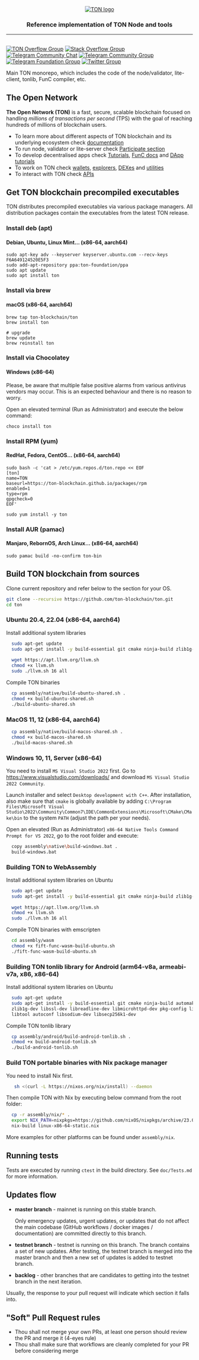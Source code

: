 <div align="center">
  <a href="https://ton.org">
    <picture>
      <source media="(prefers-color-scheme: dark)" srcset="https://ton.org/download/ton_logo_dark_background.svg">
      <img alt="TON logo" src="https://ton.org/download/ton_logo_light_background.svg">
    </picture>
  </a>
  <h3>Reference implementation of TON Node and tools</h3>
  <hr/>
</div>

## 
[![TON Overflow Group][ton-overflow-badge]][ton-overflow-url]
[![Stack Overflow Group][stack-overflow-badge]][stack-overflow-url]
[![Telegram Community Chat][telegram-tondev-badge]][telegram-tondev-url]
[![Telegram Community Group][telegram-community-badge]][telegram-community-url]
[![Telegram Foundation Group][telegram-foundation-badge]][telegram-foundation-url]
[![Twitter Group][twitter-badge]][twitter-url]

[telegram-foundation-badge]: https://img.shields.io/badge/TON%20Foundation-2CA5E0?logo=telegram&logoColor=white&style=flat
[telegram-community-badge]: https://img.shields.io/badge/TON%20Community-2CA5E0?logo=telegram&logoColor=white&style=flat
[telegram-tondev-badge]: https://img.shields.io/badge/chat-TONDev-2CA5E0?logo=telegram&logoColor=white&style=flat
[telegram-foundation-url]: https://t.me/tonblockchain
[telegram-community-url]: https://t.me/toncoin
[telegram-tondev-url]: https://t.me/tondev_eng
[twitter-badge]: https://img.shields.io/twitter/follow/ton_blockchain
[twitter-url]: https://twitter.com/ton_blockchain
[stack-overflow-badge]: https://img.shields.io/badge/-Stack%20Overflow-FE7A16?style=flat&logo=stack-overflow&logoColor=white
[stack-overflow-url]: https://stackoverflow.com/questions/tagged/ton
[ton-overflow-badge]: https://img.shields.io/badge/-TON%20Overflow-FE7A16?style=flat&logo=stack-overflow&logoColor=white
[ton-overflow-url]: https://answers.ton.org



Main TON monorepo, which includes the code of the node/validator, lite-client, tonlib, FunC compiler, etc.

## The Open Network

__The Open Network (TON)__ is a fast, secure, scalable blockchain focused on handling _millions of transactions per second_ (TPS) with the goal of reaching hundreds of millions of blockchain users.
- To learn more about different aspects of TON blockchain and its underlying ecosystem check [documentation](https://ton.org/docs)
- To run node, validator or lite-server check [Participate section](https://ton.org/docs/participate/nodes/run-node)
- To develop decentralised apps check [Tutorials](https://ton.org/docs/develop/smart-contracts/), [FunC docs](https://ton.org/docs/develop/func/overview) and [DApp tutorials](https://ton.org/docs/develop/dapps/)
- To work on TON check [wallets](https://ton.app/wallets), [explorers](https://ton.app/explorers), [DEXes](https://ton.app/dex) and [utilities](https://ton.app/utilities)
- To interact with TON check [APIs](https://ton.org/docs/develop/dapps/apis/)

## Get TON blockchain precompiled executables
TON distributes precompiled executables via various package managers.
All distribution packages contain the executables from the latest TON release. 

### Install deb (apt)
#### Debian, Ubuntu, Linux Mint... (x86-64, aarch64)
```
sudo apt-key adv --keyserver keyserver.ubuntu.com --recv-keys F6A649124520E5F3
sudo add-apt-repository ppa:ton-foundation/ppa
sudo apt update
sudo apt install ton
```

### Install via brew
#### macOS (x86-64, aarch64)
```
brew tap ton-blockchain/ton
brew install ton

# upgrade
brew update
brew reinstall ton
```

### Install via Chocolatey
#### Windows (x86-64)
Please, be aware that multiple false positive alarms from various antivirus vendors may occur.
This is an expected behaviour and there is no reason to worry.

Open an elevated terminal (Run as Administrator) and execute the below command:
```
choco install ton
```

### Install RPM (yum)
#### RedHat, Fedora, CentOS... (x86-64, aarch64)
```
sudo bash -c 'cat > /etc/yum.repos.d/ton.repo << EOF
[ton]
name=TON
baseurl=https://ton-blockchain.github.io/packages/rpm
enabled=1
type=rpm
gpgcheck=0
EOF'

sudo yum install -y ton
```

### Install AUR (pamac)
#### Manjaro, RebornOS, Arch Linux... (x86-64, aarch64)
```
sudo pamac build -no-confirm ton-bin
```

## Build TON blockchain from sources

Clone current repository and refer below to the section for your OS. 
```bash
git clone --recursive https://github.com/ton-blockchain/ton.git
cd ton
```

### Ubuntu 20.4, 22.04 (x86-64, aarch64)
Install additional system libraries
```bash
  sudo apt-get update
  sudo apt-get install -y build-essential git cmake ninja-build zlib1g-dev libsecp256k1-dev libmicrohttpd-dev libsodium-dev
          
  wget https://apt.llvm.org/llvm.sh
  chmod +x llvm.sh
  sudo ./llvm.sh 16 all
```
Compile TON binaries
```bash
  cp assembly/native/build-ubuntu-shared.sh .
  chmod +x build-ubuntu-shared.sh
  ./build-ubuntu-shared.sh  
```

### MacOS 11, 12 (x86-64, aarch64)
```bash
  cp assembly/native/build-macos-shared.sh .
  chmod +x build-macos-shared.sh
  ./build-macos-shared.sh
```

### Windows 10, 11, Server (x86-64)
You need to install `MS Visual Studio 2022` first.
Go to https://www.visualstudio.com/downloads/ and download `MS Visual Studio 2022 Community`.

Launch installer and select `Desktop development with C++`. 
After installation, also make sure that `cmake` is globally available by adding
`C:\Program Files\Microsoft Visual Studio\2022\Community\Common7\IDE\CommonExtensions\Microsoft\CMake\CMake\bin` to the system `PATH` (adjust the path per your needs).

Open an elevated (Run as Administrator) `x86-64 Native Tools Command Prompt for VS 2022`, go to the root folder and execute: 
```bash
  copy assembly\native\build-windows.bat .
  build-windows.bat
```

### Building TON to WebAssembly
Install additional system libraries on Ubuntu
```bash
  sudo apt-get update
  sudo apt-get install -y build-essential git cmake ninja-build zlib1g-dev libsecp256k1-dev libmicrohttpd-dev libsodium-dev
          
  wget https://apt.llvm.org/llvm.sh
  chmod +x llvm.sh
  sudo ./llvm.sh 16 all
```
Compile TON binaries with emscripten
```bash
  cd assembly/wasm
  chmod +x fift-func-wasm-build-ubuntu.sh
  ./fift-func-wasm-build-ubuntu.sh
```

### Building TON tonlib library for Android (arm64-v8a, armeabi-v7a, x86, x86-64)
Install additional system libraries on Ubuntu
```bash
  sudo apt-get update
  sudo apt-get install -y build-essential git cmake ninja-build automake libtool texinfo autoconf libgflags-dev \
  zlib1g-dev libssl-dev libreadline-dev libmicrohttpd-dev pkg-config libgsl-dev python3 python3-dev \
  libtool autoconf libsodium-dev libsecp256k1-dev
```
Compile TON tonlib library
```bash
  cp assembly/android/build-android-tonlib.sh .
  chmod +x build-android-tonlib.sh
  ./build-android-tonlib.sh
```

### Build TON portable binaries with Nix package manager
You need to install Nix first.
```bash
   sh <(curl -L https://nixos.org/nix/install) --daemon
```
Then compile TON with Nix by executing below command from the root folder: 
```bash
  cp -r assembly/nix/* .
  export NIX_PATH=nixpkgs=https://github.com/nixOS/nixpkgs/archive/23.05.tar.gz
  nix-build linux-x86-64-static.nix
```
More examples for other platforms can be found under `assembly/nix`.  


## Running tests

Tests are executed by running `ctest` in the build directory. See `doc/Tests.md` for more information.

## Updates flow

* **master branch** - mainnet is running on this stable branch.

  Only emergency updates, urgent updates, or updates that do not affect the main codebase (GitHub workflows / docker images / documentation) are committed directly to this branch.

* **testnet branch** - testnet is running on this branch. The branch contains a set of new updates. After testing, the testnet branch is merged into the master branch and then a new set of updates is added to testnet branch.

* **backlog** - other branches that are candidates to getting into the testnet branch in the next iteration.

Usually, the response to your pull request will indicate which section it falls into.


## "Soft" Pull Request rules

* Thou shall not merge your own PRs, at least one person should review the PR and merge it (4-eyes rule)
* Thou shall make sure that workflows are cleanly completed for your PR before considering merge
